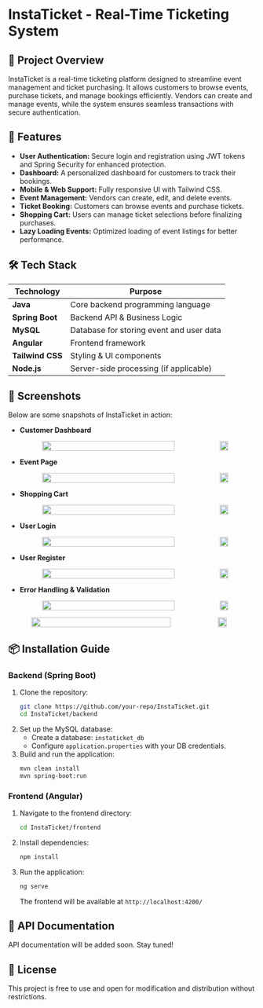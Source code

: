 # InstaTicket - Real-Time Ticketing System

## 🚀 Project Overview
InstaTicket is a real-time ticketing platform designed to streamline event management and ticket purchasing. It allows customers to browse events, purchase tickets, and manage bookings efficiently. Vendors can create and manage events, while the system ensures seamless transactions with secure authentication.

## 🎯 Features
- **User Authentication:** Secure login and registration using JWT tokens and Spring Security for enhanced protection.
- **Dashboard:** A personalized dashboard for customers to track their bookings.
- **Mobile & Web Support:** Fully responsive UI with Tailwind CSS.
- **Event Management:** Vendors can create, edit, and delete events.
- **Ticket Booking:** Customers can browse events and purchase tickets.
- **Shopping Cart:** Users can manage ticket selections before finalizing purchases.
- **Lazy Loading Events:** Optimized loading of event listings for better performance.

## 🛠 Tech Stack
| Technology | Purpose |
|------------|---------|
| **Java** | Core backend programming language |
| **Spring Boot** | Backend API & Business Logic |
| **MySQL** | Database for storing event and user data |
| **Angular** | Frontend framework |
| **Tailwind CSS** | Styling & UI components |
| **Node.js** | Server-side processing (if applicable) |

## 📸 Screenshots
Below are some snapshots of InstaTicket in action:

- **Customer Dashboard**  
  <div align="center" style="display: flex; align-items: center; gap: 10px;">
    <img src="https://github.com/user-attachments/assets/3b66b0da-8dd6-4052-8b69-9db2050dcb64" style="width: 75%; height: auto;"> 
    <img src="https://github.com/user-attachments/assets/5c5834b8-4803-48d5-b4aa-324a5c27d8d4" style="width: 19%; height: auto;">
  </div>

- **Event Page**  
  <div align="center" style="display: flex; align-items: center; gap: 10px;">
    <img src="https://github.com/user-attachments/assets/bba54526-5e32-4d05-b6f9-5e83f56b6f08" style="width: 75%; height: auto;"> 
    <img src="https://github.com/user-attachments/assets/1ed5ab62-7821-43e5-9e11-bd3ba933e839" style="width: 19%; height: auto;">
  </div>

- **Shopping Cart**  
  <div align="center" style="display: flex; align-items: center; gap: 10px;">
    <img src="https://github.com/user-attachments/assets/16863421-5102-4bd0-bfe8-00634938517e" style="width: 75%; height: auto;"> 
    <img src="https://github.com/user-attachments/assets/d669d0ea-d270-4f80-85be-82efeb6bfca4" style="width: 19%; height: auto;">
  </div>

- **User Login**  
  <div align="center" style="display: flex; align-items: center; gap: 10px;">
    <img src="https://github.com/user-attachments/assets/03b31358-e1c4-4352-8136-2484472bed63" style="width: 75%; height: auto;"> 
    <img src="https://github.com/user-attachments/assets/6dae8dc6-294f-48c6-848d-5d17b9d14eaa" style="width: 19%; height: auto;">
  </div>

- **User Register**  
  <div align="center" style="display: flex; align-items: center; gap: 10px;">
    <img src="https://github.com/user-attachments/assets/df597c4b-f773-4dbf-bcb7-20594a1254b0" style="width: 75%; height: auto;"> 
    <img src="https://github.com/user-attachments/assets/9cadf748-2cc3-45dd-9c57-bf10dae4488e" style="width: 19%; height: auto;">
  </div>

- **Error Handling & Validation**  
   <div align="center" style="display: flex; align-items: center; gap: 10px;">
    <img src="https://github.com/user-attachments/assets/0467d34b-0722-4675-8e45-0ca9353cc636" style="width: 75%; height: auto;"> 
    <img src="https://github.com/user-attachments/assets/7b67b6ff-efb9-45f8-967b-df5384377a6c" style="width: 19%; height: auto;">
  </div>
 <div align="center" style="display: flex; align-items: center; gap: 10px;">
    <img src="https://github.com/user-attachments/assets/52d52606-64f2-4914-bb0b-39cc3763a8c0" style="width: 75%; height: auto;"> 
    <img src="https://github.com/user-attachments/assets/4fe3f8f2-a3c4-4bd0-bc52-908c7a5444d7" style="width: 19%; height: auto;">
  </div>

## 📦 Installation Guide

### Backend (Spring Boot)
1. Clone the repository:
   ```sh
   git clone https://github.com/your-repo/InstaTicket.git
   cd InstaTicket/backend
   ```
2. Set up the MySQL database:
   - Create a database: `instaticket_db`
   - Configure `application.properties` with your DB credentials.
3. Build and run the application:
   ```sh
   mvn clean install
   mvn spring-boot:run
   ```

### Frontend (Angular)
1. Navigate to the frontend directory:
   ```sh
   cd InstaTicket/frontend
   ```
2. Install dependencies:
   ```sh
   npm install
   ```
3. Run the application:
   ```sh
   ng serve
   ```
   The frontend will be available at `http://localhost:4200/`

## 📖 API Documentation
API documentation will be added soon. Stay tuned!

## 📜 License
This project is free to use and open for modification and distribution without restrictions.

